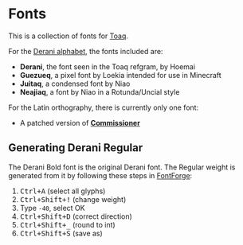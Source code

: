 # Fonts

This is a collection of fonts for [Toaq](https://toaq.net).

For the [Derani alphabet](https://toaq.me/Derani), the fonts included are:

- **Derani**, the font seen in the Toaq refgram, by Hoemai
- **Guezueq**, a pixel font by Loekia intended for use in Minecraft
- **Juitaq**, a condensed font by Niao
- **Neajiaq**, a font by Niao in a Rotunda/Uncial style

For the Latin orthography, there is currently only one font:

- A patched version of [**Commissioner**](https://fonts.google.com/specimen/Commissioner)

## Generating Derani Regular

The Derani Bold font is the original Derani font. The Regular weight is generated from it by following these steps in [FontForge](https://fontforge.org/en-US/):

1. <kbd>Ctrl+A</kbd> (select all glyphs)
2. <kbd>Ctrl+Shift+!</kbd> (change weight)
3. Type `-40`, select OK
4. <kbd>Ctrl+Shift+D</kbd> (correct direction)
5. <kbd>Ctrl+Shift+_</kbd> (round to int)
6. <kbd>Ctrl+Shift+S</kbd> (save as)
